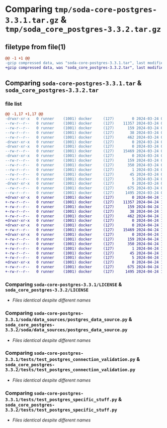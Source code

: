 # Comparing `tmp/soda-core-postgres-3.3.1.tar.gz` & `tmp/soda_core_postgres-3.3.2.tar.gz`

## filetype from file(1)

```diff
@@ -1 +1 @@
-gzip compressed data, was "soda-core-postgres-3.3.1.tar", last modified: Sun Mar 24 04:29:27 2024, max compression
+gzip compressed data, was "soda_core_postgres-3.3.2.tar", last modified: Wed Apr 24 15:26:26 2024, max compression
```

## Comparing `soda-core-postgres-3.3.1.tar` & `soda_core_postgres-3.3.2.tar`

### file list

```diff
@@ -1,17 +1,17 @@
-drwxr-xr-x   0 runner    (1001) docker     (127)        0 2024-03-24 04:29:27.037323 soda-core-postgres-3.3.1/
--rw-r--r--   0 runner    (1001) docker     (127)    11357 2024-03-24 04:28:40.000000 soda-core-postgres-3.3.1/LICENSE
--rw-r--r--   0 runner    (1001) docker     (127)      159 2024-03-24 04:29:27.033323 soda-core-postgres-3.3.1/PKG-INFO
--rw-r--r--   0 runner    (1001) docker     (127)       38 2024-03-24 04:29:27.037323 soda-core-postgres-3.3.1/setup.cfg
--rw-r--r--   0 runner    (1001) docker     (127)      462 2024-03-24 04:28:40.000000 soda-core-postgres-3.3.1/setup.py
-drwxr-xr-x   0 runner    (1001) docker     (127)        0 2024-03-24 04:29:27.033323 soda-core-postgres-3.3.1/soda/
-drwxr-xr-x   0 runner    (1001) docker     (127)        0 2024-03-24 04:29:27.033323 soda-core-postgres-3.3.1/soda/data_sources/
--rw-r--r--   0 runner    (1001) docker     (127)    15469 2024-03-24 04:28:40.000000 soda-core-postgres-3.3.1/soda/data_sources/postgres_data_source.py
-drwxr-xr-x   0 runner    (1001) docker     (127)        0 2024-03-24 04:29:27.033323 soda-core-postgres-3.3.1/soda_core_postgres.egg-info/
--rw-r--r--   0 runner    (1001) docker     (127)      159 2024-03-24 04:29:27.000000 soda-core-postgres-3.3.1/soda_core_postgres.egg-info/PKG-INFO
--rw-r--r--   0 runner    (1001) docker     (127)      350 2024-03-24 04:29:27.000000 soda-core-postgres-3.3.1/soda_core_postgres.egg-info/SOURCES.txt
--rw-r--r--   0 runner    (1001) docker     (127)        1 2024-03-24 04:29:27.000000 soda-core-postgres-3.3.1/soda_core_postgres.egg-info/dependency_links.txt
--rw-r--r--   0 runner    (1001) docker     (127)       45 2024-03-24 04:29:27.000000 soda-core-postgres-3.3.1/soda_core_postgres.egg-info/requires.txt
--rw-r--r--   0 runner    (1001) docker     (127)        5 2024-03-24 04:29:27.000000 soda-core-postgres-3.3.1/soda_core_postgres.egg-info/top_level.txt
-drwxr-xr-x   0 runner    (1001) docker     (127)        0 2024-03-24 04:29:27.033323 soda-core-postgres-3.3.1/tests/
--rw-r--r--   0 runner    (1001) docker     (127)      675 2024-03-24 04:28:40.000000 soda-core-postgres-3.3.1/tests/test_postgres_connection_validation.py
--rw-r--r--   0 runner    (1001) docker     (127)     1495 2024-03-24 04:28:40.000000 soda-core-postgres-3.3.1/tests/test_postgres_specific_stuff.py
+drwxr-xr-x   0 runner    (1001) docker     (127)        0 2024-04-24 15:26:26.747805 soda_core_postgres-3.3.2/
+-rw-r--r--   0 runner    (1001) docker     (127)    11357 2024-04-24 15:25:40.000000 soda_core_postgres-3.3.2/LICENSE
+-rw-r--r--   0 runner    (1001) docker     (127)      159 2024-04-24 15:26:26.747805 soda_core_postgres-3.3.2/PKG-INFO
+-rw-r--r--   0 runner    (1001) docker     (127)       38 2024-04-24 15:26:26.751805 soda_core_postgres-3.3.2/setup.cfg
+-rw-r--r--   0 runner    (1001) docker     (127)      462 2024-04-24 15:25:40.000000 soda_core_postgres-3.3.2/setup.py
+drwxr-xr-x   0 runner    (1001) docker     (127)        0 2024-04-24 15:26:26.747805 soda_core_postgres-3.3.2/soda/
+drwxr-xr-x   0 runner    (1001) docker     (127)        0 2024-04-24 15:26:26.747805 soda_core_postgres-3.3.2/soda/data_sources/
+-rw-r--r--   0 runner    (1001) docker     (127)    15469 2024-04-24 15:25:40.000000 soda_core_postgres-3.3.2/soda/data_sources/postgres_data_source.py
+drwxr-xr-x   0 runner    (1001) docker     (127)        0 2024-04-24 15:26:26.747805 soda_core_postgres-3.3.2/soda_core_postgres.egg-info/
+-rw-r--r--   0 runner    (1001) docker     (127)      159 2024-04-24 15:26:26.000000 soda_core_postgres-3.3.2/soda_core_postgres.egg-info/PKG-INFO
+-rw-r--r--   0 runner    (1001) docker     (127)      350 2024-04-24 15:26:26.000000 soda_core_postgres-3.3.2/soda_core_postgres.egg-info/SOURCES.txt
+-rw-r--r--   0 runner    (1001) docker     (127)        1 2024-04-24 15:26:26.000000 soda_core_postgres-3.3.2/soda_core_postgres.egg-info/dependency_links.txt
+-rw-r--r--   0 runner    (1001) docker     (127)       45 2024-04-24 15:26:26.000000 soda_core_postgres-3.3.2/soda_core_postgres.egg-info/requires.txt
+-rw-r--r--   0 runner    (1001) docker     (127)        5 2024-04-24 15:26:26.000000 soda_core_postgres-3.3.2/soda_core_postgres.egg-info/top_level.txt
+drwxr-xr-x   0 runner    (1001) docker     (127)        0 2024-04-24 15:26:26.747805 soda_core_postgres-3.3.2/tests/
+-rw-r--r--   0 runner    (1001) docker     (127)      675 2024-04-24 15:25:40.000000 soda_core_postgres-3.3.2/tests/test_postgres_connection_validation.py
+-rw-r--r--   0 runner    (1001) docker     (127)     1495 2024-04-24 15:25:40.000000 soda_core_postgres-3.3.2/tests/test_postgres_specific_stuff.py
```

### Comparing `soda-core-postgres-3.3.1/LICENSE` & `soda_core_postgres-3.3.2/LICENSE`

 * *Files identical despite different names*

### Comparing `soda-core-postgres-3.3.1/soda/data_sources/postgres_data_source.py` & `soda_core_postgres-3.3.2/soda/data_sources/postgres_data_source.py`

 * *Files identical despite different names*

### Comparing `soda-core-postgres-3.3.1/tests/test_postgres_connection_validation.py` & `soda_core_postgres-3.3.2/tests/test_postgres_connection_validation.py`

 * *Files identical despite different names*

### Comparing `soda-core-postgres-3.3.1/tests/test_postgres_specific_stuff.py` & `soda_core_postgres-3.3.2/tests/test_postgres_specific_stuff.py`

 * *Files identical despite different names*

